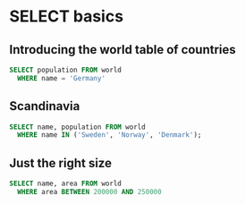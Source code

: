 # SELECT basics

Introducing the world table of countries
----------------------------------------

```sql
SELECT population FROM world
  WHERE name = 'Germany'
```

Scandinavia
-----------

```sql
SELECT name, population FROM world
  WHERE name IN ('Sweden', 'Norway', 'Denmark');
```

Just the right size
-------------------

```sql
SELECT name, area FROM world
  WHERE area BETWEEN 200000 AND 250000
```
